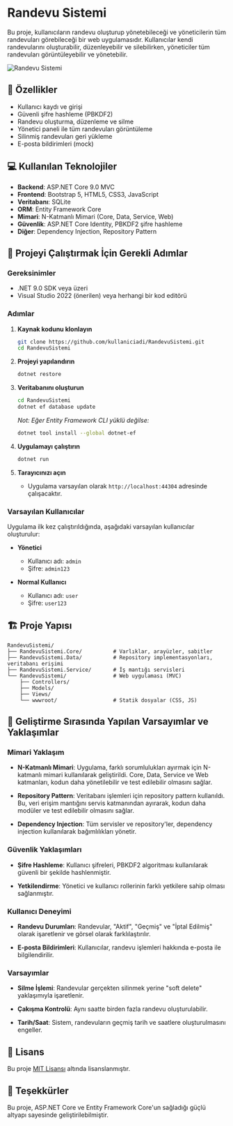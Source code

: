 # Randevu Sistemi

Bu proje, kullanıcıların randevu oluşturup yönetebileceği ve yöneticilerin tüm randevuları görebileceği bir web uygulamasıdır. Kullanıcılar kendi randevularını oluşturabilir, düzenleyebilir ve silebilirken, yöneticiler tüm randevuları görüntüleyebilir ve yönetebilir.

![Randevu Sistemi](/screenshots/randevu-sistemi.png)

## 🚀 Özellikler

- Kullanıcı kaydı ve girişi
- Güvenli şifre hashleme (PBKDF2)
- Randevu oluşturma, düzenleme ve silme
- Yönetici paneli ile tüm randevuları görüntüleme
- Silinmiş randevuları geri yükleme
- E-posta bildirimleri (mock)

## 💻 Kullanılan Teknolojiler

- **Backend**: ASP.NET Core 9.0 MVC
- **Frontend**: Bootstrap 5, HTML5, CSS3, JavaScript
- **Veritabanı**: SQLite
- **ORM**: Entity Framework Core
- **Mimari**: N-Katmanlı Mimari (Core, Data, Service, Web)
- **Güvenlik**: ASP.NET Core Identity, PBKDF2 şifre hashleme
- **Diğer**: Dependency Injection, Repository Pattern

## 🔧 Projeyi Çalıştırmak İçin Gerekli Adımlar

### Gereksinimler

- .NET 9.0 SDK veya üzeri
- Visual Studio 2022 (önerilen) veya herhangi bir kod editörü

### Adımlar

1. **Kaynak kodunu klonlayın**
   ```bash
   git clone https://github.com/kullaniciadi/RandevuSistemi.git
   cd RandevuSistemi
   ```

2. **Projeyi yapılandırın**
   ```bash
   dotnet restore
   ```

3. **Veritabanını oluşturun**
   ```bash
   cd RandevuSistemi
   dotnet ef database update
   ```
   
   *Not: Eğer Entity Framework CLI yüklü değilse:*
   ```bash
   dotnet tool install --global dotnet-ef
   ```

4. **Uygulamayı çalıştırın**
   ```bash
   dotnet run
   ```

5. **Tarayıcınızı açın**
   - Uygulama varsayılan olarak `http://localhost:44304` adresinde çalışacaktır.

### Varsayılan Kullanıcılar

Uygulama ilk kez çalıştırıldığında, aşağıdaki varsayılan kullanıcılar oluşturulur:

- **Yönetici**
  - Kullanıcı adı: `admin`
  - Şifre: `admin123`
  
- **Normal Kullanıcı**
  - Kullanıcı adı: `user`
  - Şifre: `user123`

## 🏗️ Proje Yapısı

```
RandevuSistemi/
├── RandevuSistemi.Core/          # Varlıklar, arayüzler, sabitler
├── RandevuSistemi.Data/          # Repository implementasyonları, veritabanı erişimi
├── RandevuSistemi.Service/       # İş mantığı servisleri
└── RandevuSistemi/               # Web uygulaması (MVC)
    ├── Controllers/
    ├── Models/
    ├── Views/
    └── wwwroot/                  # Statik dosyalar (CSS, JS)
```

## 🤔 Geliştirme Sırasında Yapılan Varsayımlar ve Yaklaşımlar

### Mimari Yaklaşım

- **N-Katmanlı Mimari**: Uygulama, farklı sorumlulukları ayırmak için N-katmanlı mimari kullanılarak geliştirildi. Core, Data, Service ve Web katmanları, kodun daha yönetilebilir ve test edilebilir olmasını sağlar.

- **Repository Pattern**: Veritabanı işlemleri için repository pattern kullanıldı. Bu, veri erişim mantığını servis katmanından ayırarak, kodun daha modüler ve test edilebilir olmasını sağlar.

- **Dependency Injection**: Tüm servisler ve repository'ler, dependency injection kullanılarak bağımlılıkları yönetir.

### Güvenlik Yaklaşımları

- **Şifre Hashleme**: Kullanıcı şifreleri, PBKDF2 algoritması kullanılarak güvenli bir şekilde hashlenmiştir.

- **Yetkilendirme**: Yönetici ve kullanıcı rollerinin farklı yetkilere sahip olması sağlanmıştır.

### Kullanıcı Deneyimi

- **Randevu Durumları**: Randevular, "Aktif", "Geçmiş" ve "İptal Edilmiş" olarak işaretlenir ve görsel olarak farklılaştırılır.

- **E-posta Bildirimleri**: Kullanıcılar, randevu işlemleri hakkında e-posta ile bilgilendirilir.

### Varsayımlar

- **Silme İşlemi**: Randevular gerçekten silinmek yerine "soft delete" yaklaşımıyla işaretlenir.

- **Çakışma Kontrolü**: Aynı saatte birden fazla randevu oluşturulabilir.

- **Tarih/Saat**: Sistem, randevuların geçmiş tarih ve saatlere oluşturulmasını engeller.

## 📝 Lisans

Bu proje [MIT Lisansı](LICENSE) altında lisanslanmıştır.

## 🙏 Teşekkürler

Bu proje, ASP.NET Core ve Entity Framework Core'un sağladığı güçlü altyapı sayesinde geliştirilebilmiştir.
